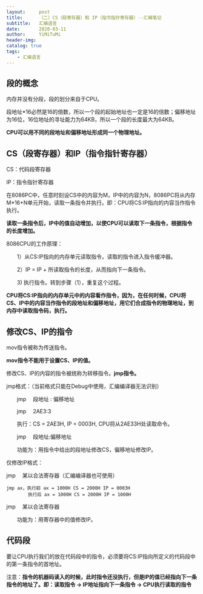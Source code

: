 ```yaml
---
layout:     post
title:      （二）CS（段寄存器）和 IP（指令指针寄存器）--汇编笔记
subtitle:   汇编语言
date:       2020-03-11
author:     YiMiTuMi
header-img: 
catalog: true
tags:
    - 汇编语言
---
```


## 段的概念

内存并没有分段，段的划分来自于CPU。

段地址*16必然是16的倍数，所以一个段的起始地址也一定是16的倍数；偏移地址为16位，16位地址的寻址能力为64KB，所以一个段的长度最大为64KB。

**CPU可以用不同的段地址和偏移地址形成同一个物理地址。**

## CS（段寄存器）和IP（指令指针寄存器）

CS：代码段寄存器

IP：指令指针寄存器

在8086PC中，任意时刻设CS中的内容为M，IP中的内容为N，8086PC将从内存M*16+N单元开始，读取一条指令并执行。即：CPU将CS:IP指向的内容当作指令执行。

**读取一条指令后，IP中的值自动增加，以使CPU可以读取下一条指令，根据指令的长度增加。**

8086CPU的工作原理：

&emsp;&emsp;1）从CS:IP指向的内存单元读取指令，读取的指令进入指令缓冲器。

&emsp;&emsp;2）IP = IP + 所读取指令的长度，从而指向下一条指令。

&emsp;&emsp;3) 执行指令。转到步骤（1），重复这个过程。

**CPU将CS:IP指向的内存单元中的内容看作指令，因为，在任何时候，CPU将CS、IP中的内容当作指令的段地址和偏移地址，用它们合成指令的物理地址，到内存中读取指令码，执行。**

## 修改CS、IP的指令

mov指令被称为传送指令。

**mov指令不能用于设置CS、IP的值。**

修改CS、IP的内容的指令被统称为转移指令。**jmp指令。**

jmp格式：（当前格式只能在Debug中使用，汇编编译器无法识别）

&emsp;&emsp;jmp &emsp;段地址 : 偏移地址

&emsp;&emsp;jmp &emsp;2AE3:3 

&emsp;&emsp;执行：CS = 2AE3H, IP = 0003H, CPU将从2AE33H处读取命令。

&emsp;&emsp;jmp &emsp;段地址:偏移地址 

&emsp;&emsp;功能为：用指令中给出的段地址修改CS，偏移地址修改IP。

仅修改IP格式：

jmp &emsp;某以合法寄存器（汇编编译器也可使用）

	jmp ax，执行前 ax = 1000H CS = 2000H IP = 0003H
	        执行后 ax = 1000H CS = 2000H IP = 1000H

jmp &emsp;某以合法寄存器 

&emsp;&emsp;功能为：用寄存器中的值修改IP。

## 代码段

要让CPU执行我们的放在代码段中的指令，必须要将CS:IP指向所定义的代码段中的第一条指令的首地址。

注意：**指令的机器码读入的时候，此时指令还没执行，但是IP的值已经指向下一条指令的地址了。即：读取指令 -> IP地址指向下一条指令 -> CPU执行读取的指令**
